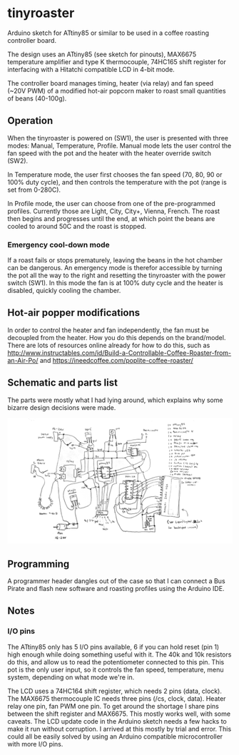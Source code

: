 # tinyroaster

Arduino sketch for ATtiny85 or similar to be used in a coffee roasting controller board.

The design uses an ATtiny85 (see sketch for pinouts), MAX6675 temperature amplifier and type K thermocouple, 74HC165 shift register for interfacing with a Hitatchi compatible LCD in 4-bit mode.

The controller board manages timing, heater (via relay) and fan speed (~20V PWM) of a modified hot-air popcorn maker to roast small quantities of beans (40-100g).

## Operation

When the tinyroaster is powered on (SW1), the user is presented with three modes: Manual, Temperature, Profile. Manual mode lets the user control the fan speed with the pot and the heater with the heater override switch (SW2).

In Temperature mode, the user first chooses the fan speed (70, 80, 90 or 100% duty cycle), and then controls the temperature with the pot (range is set from 0-280C).

In Profile mode, the user can choose from one of the pre-programmed profiles. Currently those are Light, City, City+, Vienna, French. The roast then begins and progresses until the end, at which point the beans are cooled to around 50C and the roast is stopped.

### Emergency cool-down mode
If a roast fails or stops prematurely, leaving the beans in the hot chamber can be dangerous. An emergency mode is therefor accessible by turning the pot all the way to the right and resetting the tinyroaster with the power switch (SW1). In this mode the fan is at 100% duty cycle and the heater is disabled, quickly cooling the chamber.

## Hot-air popper modifications

In order to control the heater and fan independently, the fan must be decoupled from the heater. How you do this depends on the brand/model. There are lots of resources online already for how to do this, such as http://www.instructables.com/id/Build-a-Controllable-Coffee-Roaster-from-an-Air-Po/ and https://ineedcoffee.com/poplite-coffee-roaster/

## Schematic and parts list

The parts were mostly what I had lying around, which explains why some bizarre design decisions were made.

![Schematic and parts list](schematic.png)

## Programming

A programmer header dangles out of the case so that I can connect a Bus Pirate and flash new software and roasting profiles using the Arduino IDE.

## Notes
### I/O pins
The ATtiny85 only has 5 I/O pins available, 6 if you can hold reset (pin 1) high enough while doing something useful with it. The 40k and 10k resistors do this, and allow us to read the potentiometer connected to this pin. This pot is the only user input, so it controls the fan speed, temperature, menu system, depending on what mode we're in.

The LCD uses a 74HC164 shift register, which needs 2 pins (data, clock). The MAX6675 thermocouple IC needs three pins (/cs, clock, data). Heater relay one pin, fan PWM one pin. To get around the shortage I share pins between the shift register and MAX6675. This mostly works well, with some caveats. The LCD update code in the Arduino sketch needs a few hacks to make it run without corruption. I arrived at this mostly by trial and error. This could all be easily solved by using an Arduino compatible microcontroller with more I/O pins.
